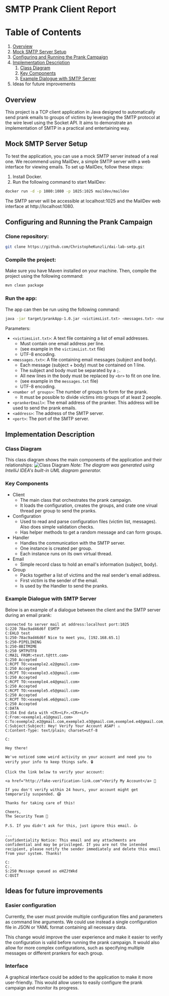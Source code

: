 # SMTP Prank Client Report

# Table of Contents

1. [Overview](#overview)
2. [Mock SMTP Server Setup](#mock-smtp-server-setup)
3. [Configuring and Running the Prank Campaign](#configuring-and-running-the-prank-campaign)
4. [Implementation Description](#implementation-description)
    1. [Class Diagram](#class-diagram)
    2. [Key Components](#key-components)
    3. [Example Dialogue with SMTP Server](#example-dialogue-with-smtp-server)
5. Ideas for future improvements

## Overview

This project is a TCP client application in Java designed to automatically send prank emails to groups of victims by
leveraging the SMTP protocol at the wire level using the Socket API. It aims to demonstrate an implementation of SMTP in
a practical and entertaining way.

## Mock SMTP Server Setup

To test the application, you can use a mock SMTP server instead of a real one. We recommend using MailDev, a simple SMTP
server with a web interface for viewing emails. To set up MailDev, follow these steps:

1. Install Docker.
2. Run the following command to start MailDev:

```sh
docker run -d -p 1080:1080 -p 1025:1025 maildev/maildev
```

The SMTP server will be accessible at localhost:1025 and the MailDev web interface at http://localhost:1080.

## Configuring and Running the Prank Campaign

### Clone repository:

```sh
git clone https://github.com/ChristopheKunzli/dai-lab-smtp.git  
```

### Compile the project:

Make sure you have Maven installed on your machine. Then, compile the project using the following command:

``` sh
mvn clean package
```

### Run the app:

The app can then be run using the following command:

``` sh
java -jar target/prankApp-1.0.jar <victimsList.txt> <messages.txt> <number of groups> <prankerEmail> <address> <port>
```

Parameters:

- `<victimsList.txt>`: A text file containing a list of email addresses.
    - Must contain one email address per line.
    - (see example in the `victimsList.txt` file)
    - UTF-8 encoding.
- `<messages.txt>`: A file containing email messages (subject and body).
    - Each message (subject + body) must be contained on 1 line.
    - The subject and body must be separated by a `;`.
    - All new lines in the body must be replaced by `<br>` to fit on one line.
    - (see example in the `messages.txt` file)
    - UTF-8 encoding.
- `<number of groups>`: The number of groups to form for the prank.
    - It must be possible to divide victims into groups of at least 2 people.
- `<prankerEmail>`: The email address of the pranker. This address will be used to send the prank emails.
- `<address>`: The address of the SMTP server.
- `<port>`: The port of the SMTP server.

## Implementation Description

### Class Diagram

This class diagram shows the main components of the application and their relationships:
![Class Diagram](figures/src.png)
*Note: The diagram was generated using IntelliJ IDEA's built-in UML diagram generator.*

### Key Components

- Client
    - The main class that orchestrates the prank campaign.
    - It loads the configuration, creates the groups, and crate one virual thread per group to send the pranks.
- Configuration
    - Used to read and parse configuration files (victim list, messages). Also does simple validation checks.
    - Has helper methods to get a random message and can form groups.
- Handler
    - Handles the communication with the SMTP server.
    - One instance is created per group.
    - Each instance runs on its own virtual thread.
- Email
    - Simple record class to hold an email's information (subject, body).
- Group
    - Packs together a list of victims and the real sender's email address.
    - First victim is the sender of the email.
    - Is used by the Handler to send the pranks.

### Example Dialogue with SMTP Server

Below is an example of a dialogue between the client and the SMTP server during an email prank:

```
connected to server mail at address:localhost port:1025
S:220 78ac9ad46d6f ESMTP
C:EHLO test
S:250-78ac9ad46d6f Nice to meet you, [192.168.65.1]
S:250-PIPELINING
S:250-8BITMIME
S:250 SMTPUTF8
C:MAIL FROM:<test.t@ttt.com>
S:250 Accepted
C:RCPT TO:<exemple2.e2@gmail.com>
S:250 Accepted
C:RCPT TO:<exemple3.e3@gmail.com>
S:250 Accepted
C:RCPT TO:<exemple4.e4@gmail.com>
S:250 Accepted
C:RCPT TO:<exemple5.e5@gmail.com>
S:250 Accepted
C:RCPT TO:<exemple6.e6@gmail.com>
S:250 Accepted
C:DATA
S:354 End data with <CR><LF>.<CR><LF>
C:From:<exemple1.e1@gmail.com>
C:To:exemple2.e2@gmail.com,exemple3.e3@gmail.com,exemple4.e4@gmail.com,exemple5.e5@gmail.com,exemple6.e6@gmail.com
C:Subject:Subject: Hey! Verify Your Account ASAP! ⚠️
C:Content-Type: text/plain; charset=utf-8

C:

Hey there!

We've noticed some weird activity on your account and need you to verify your info to keep things safe. 🔒

Click the link below to verify your account:

<a href="http://fake-verification-link.com">Verify My Account</a> 🚀

If you don't verify within 24 hours, your account might get temporarily suspended. 😱

Thanks for taking care of this!

Cheers,
The Security Team 👾

P.S. If you didn't ask for this, just ignore this email. 👍

---
Confidentiality Notice: This email and any attachments are confidential and may be privileged. If you are not the intended recipient, please notify the sender immediately and delete this email from your system. Thanks!

C:
C:.
S:250 Message queued as eHZJtWkd
C:QUIT

```

## Ideas for future improvements

### Easier configuration

Currently, the user must provide multiple configuration files and parameters as command line arguments. We could use
instead a single configuration file in JSON or YAML format containing all necessary data.

This change would improve the user experience and make it easier to verify the configuration is valid before running the
prank campaign. It would also allow for more complex configurations, such as specifying multiple messages or different
prankers for each group.

### Interface

A graphical interface could be added to the application to make it more user-friendly. This would allow users to easily
configure the prank campaign and monitor its progress.
